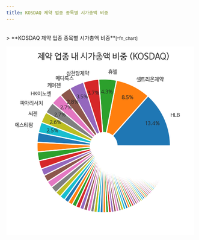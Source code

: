 ```yaml
---
title: KOSDAQ 제약 업종 종목별 시가총액 비중
---
```

<br>
> **KOSDAQ 제약 업종 종목별 시가총액 비중<a id="pie"></a>**<small>[^fn_chart]</small>

![294090](images/kosdaq_업종_제약_종목.png)